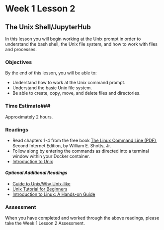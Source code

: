 # Week 1 Lesson 2 #
## The Unix Shell/JupyterHub ##

In this lesson you will begin working at the Unix prompt in order to understand the bash shell, the Unix file system, and how to work with files and processes.

### Objectives ###
By the end of this lesson, you will be able to:

- Understand how to work at the Unix command prompt.
- Understand the basic Unix file system.
- Be able to create, copy, move, and delete files and directories.

### Time Estimate###

Approximately 2 hours.

### Readings ###

- Read chapters 1-4 from the free book [The Linux Command Line (PDF)](http://sourceforge.net/projects/linuxcommand/?source=dlp), Second Internet Edition, by William E. Shotts, Jr. 
- Follow along by entering the commands as directed into a terminal window within your Docker container.
- [Introduction to Unix](https://github.com/ProfessorBrunner/rp-pds15/blob/master/Week2/introduction2Unix.ipynb)
 
#### *Optional Additional Readings* ####
- [Guide to Unix/Why Unix-like](https://en.wikibooks.org/wiki/Guide_to_Unix/Why_Unix-like)
- [Unix Tutorial for Beginners](http://www.ee.surrey.ac.uk/Teaching/Unix/)
- [Introduction to Linux: A Hands-on Guide](http://www.tldp.org/LDP/intro-linux/html/index.html)

### Assessment ###

When you have completed and worked through the above readings, please take the Week 1 Lesson 2 Assessment.
